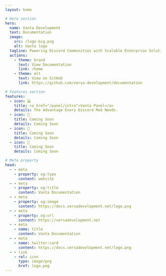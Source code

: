 ```yaml
---
layout: home

# Hero section
hero:
  name: Vanta Development
  text: Documentation
  image:
    src: /logo-big.png
    alt: Vanta logo
  tagline: Powering Discord Communities with Scalable Enterprise Solutions
  actions:
    - theme: brand
      text: View Documentation
      link: /home
    - theme: alt
      text: View on GitHub
      link: https://github.com/versa-development/documentation

# Features section
features:
  - icon: 💻
    title: <a href="/panel/intro">Vanta Panel</a>
    details: The Advantage Every Discord Mod Needs.
  - icon: 👀
    title: Coming Soon
    details: Coming Soon
  - icon: 👀
    title: Coming Soon
    details: Coming Soon
  - icon: 👀
    title: Coming Soon
    details: Coming Soon

# Meta property
head:
  - - meta
    - property: og:type
      content: website
  - - meta
    - property: og:title
      content: Vanta Documentation
  - - meta
    - property: og:image
      content: https://docs.versadevelopment.net/logo.png
  - - meta
    - property: og:url
      content: https://versadevelopment.net
  - - meta
    - name: title
      content: Vanta Documentation
  - - meta
    - name: twitter:card
      content: https://docs.versadevelopment.net/logo.png
  - - link
    - rel: icon
      type: image/png
      href: logo.png
---
```


<!-- Custom home layout -->
<!-- <div class="custom-layout">
  <h1>🏀</h1>
  <h1>Custom Layout</h1>
  <p>This section was added using plain HTML and CSS.</p>
  <a href="https://github.com/Evavic44/adocs/blob/main/docs/index.md#custom-layout" target="_blank" class="btn">Source Code</a>
</div> -->
